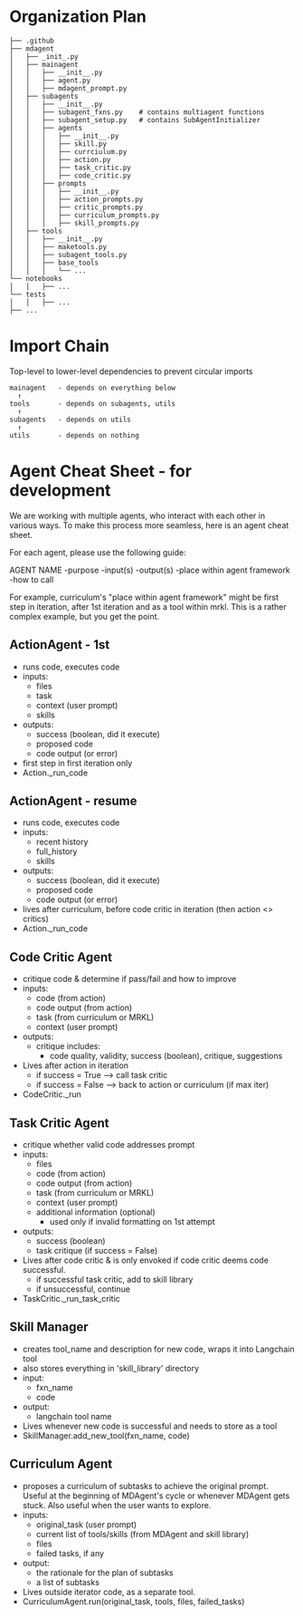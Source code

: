 # Organization Plan
```
├── .github
├── mdagent
│   ├── _init_.py
│   ├── mainagent
│   │   ├── __init__.py
│   │   ├── agent.py
│   │   ├── mdagent_prompt.py
│   ├── subagents
│   │   ├── __init__.py
│   │   ├── subagent_fxns.py    # contains multiagent functions
│   │   ├── subagent_setup.py   # contains SubAgentInitializer
│   │   ├── agents
│   │   │   ├── __init__.py
│   │   │   ├── skill.py
│   │   │   ├── currciulum.py
│   │   │   ├── action.py
│   │   │   ├── task_critic.py
│   │   │   ├── code_critic.py
│   │   ├── prompts
│   │   │   ├── __init__.py
│   │   │   ├── action_prompts.py
│   │   │   ├── critic_prompts.py
│   │   │   ├── curriculum_prompts.py
│   │   │   ├── skill_prompts.py
│   ├── tools
│   │   ├── __init__.py
│   │   ├── maketools.py
│   │   ├── subagent_tools.py
│   │   ├── base_tools
│   │   │   └── ...
└── notebooks
│   │   ├── ...
└── tests
│   │   ├── ...
├── ...
```

# Import Chain
Top-level to lower-level dependencies to prevent circular imports
```
mainagent   - depends on everything below
  ↑
tools       - depends on subagents, utils
  ↑
subagents   - depends on utils
  ↑
utils       - depends on nothing
```

# Agent Cheat Sheet - for development

We are working with multiple agents, who interact with each other in various ways. To make this process more seamless, here is an agent cheat sheet.

For each agent, please use the following guide:

AGENT NAME
-purpose
-input(s)
-output(s)
-place within agent framework
-how to call

For example, curriculum's "place within agent framework" might be first step in iteration, after 1st iteration and as a tool within mrkl. This is a rather complex example, but you get the point.

## ActionAgent - 1st
- runs code, executes code
- inputs:
    - files
    - task
    - context (user prompt)
    - skills
- outputs:
    - success (boolean, did it execute)
    - proposed code
    - code output (or error)
- first step in first iteration only
- Action._run_code

## ActionAgent - resume
- runs code, executes code
- inputs:
    - recent history
    - full_history
    - skills
- outputs:
    - success (boolean, did it execute)
    - proposed code
    - code output (or error)
- lives after curriculum, before code critic in iteration (then action <> critics)
- Action._run_code

## Code Critic Agent
- critique code & determine if pass/fail and how to improve
- inputs:
    - code (from action)
    - code output (from action)
    - task (from curriculum or MRKL)
    - context (user prompt)
- outputs:
    - critique includes:
        - code quality, validity, success (boolean), critique, suggestions
- Lives after action in iteration
    - if success = True --> call task critic
    - if success = False --> back to action or curriculum (if max iter)
- CodeCritic._run

## Task Critic Agent
- critique whether valid code addresses prompt
- inputs:
    - files
    - code (from action)
    - code output (from action)
    - task (from curriculum or MRKL)
    - context (user prompt)
    - additional information (optional)
        - used only if invalid formatting on 1st attempt
- outputs:
    - success (boolean)
    - task critique (if success = False)
- Lives after code critic & is only envoked if code critic deems code successful.
    - if successful task critic, add to skill library
    - if unsuccessful, continue
- TaskCritic._run_task_critic

## Skill Manager
- creates tool_name and description for new code, wraps it into Langchain tool
- also stores everything in 'skill_library' directory
- input:
    - fxn_name
    - code
- output:
    - langchain tool name
- Lives whenever new code is successful and needs to store as a tool
- SkillManager.add_new_tool(fxn_name, code)

## Curriculum Agent
- proposes a curriculum of subtasks to achieve the original prompt. Useful
at the beginning of MDAgent's cycle or whenever MDAgent gets stuck. Also
useful when the user wants to explore.
- inputs:
    - original_task (user prompt)
    - current list of tools/skills (from MDAgent and skill library)
    - files
    - failed tasks, if any
- output:
    - the rationale for the plan of subtasks
    - a list of subtasks
- Lives outside iterator code, as a separate tool.
- CurriculumAgent.run(original_task, tools, files, failed_tasks)
